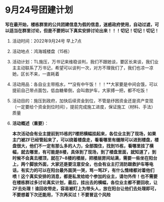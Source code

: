 # 9月24号团建计划

**写在最开始，楼栋群里的公共团建信息为假的信息，迷惑政府使用，自动过滤，可以适当在群里讨论，但是不要把以下真实安排讨论出来！！！切记！切记！切记！**

1. 活动时间：2022年9月24号 早上7点

2. 活动地点：鸿海城楼盘（15栋）

3. 活动计划：TL施压，万书记来维稳谈判，我们不跟她谈，要区长来谈，我们业主主动联系了万书记，希望可以谈判一次，对方不理我们了，我们也凉一凉她，区长不来，一直耗着

4. 活动用品：各自业主带瓶水，**没有中午饭！！！**大家要是中间会饿，可以提前自己带点面包，低血糖晕倒，会叫救护车，大家搏一把，都不吃饭！

5. 活动目的：施压到政府，加快后续资金到位，不管是纾困资金还是资产变现（一定要给个资金到位时间），提前完成施工进度，保证施工（材料、手法）质量

6. **活动概述（重要）**：

   **本次活动会有业主提前到15栋的7楼把横幅挂起来，各位业主到了现场，如果主门被ZF已经管起来了，可以绕着楼盘走，看看哪里有缝隙可以进到楼盘，楼盘很大，他们不一定有那么多的人力，全部围住，找到15栋，看哪里挂了横幅，就去哪里，有可能是8楼，具体到了现场，到了楼盘里面，就知道了，到时候不会真去楼顶，就在7~8楼的楼层，把楼层房间站满，需要一些坐在阳台上，两个脚放外面，大家还是要注意安全，也会有业主打消防跟救护车等电话，有实力的可以在阳台最外面哭一哭，骂一骂ZF，有什么情绪都对着他们喷！这个真实安排的消息，都是私发给给个参加的业主，请勿外传！也不需要在楼栋群过多讨论真实计划，最后，挂出去的横幅，各位业主都不要回收，让ZF去处理！谁回收带走，容易被盯上为带头人，放在阳台让他们去处理即可，不要想着下次还能用，下次再买过！不要冒这个风险**
   
   

